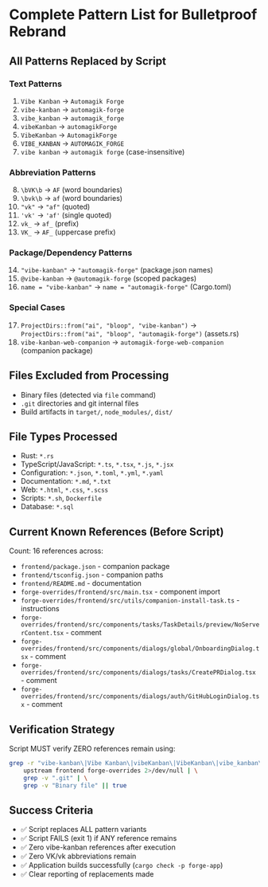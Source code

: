 # Complete Pattern List for Bulletproof Rebrand

## All Patterns Replaced by Script

### Text Patterns
1. `Vibe Kanban` → `Automagik Forge`
2. `vibe-kanban` → `automagik-forge`
3. `vibe_kanban` → `automagik_forge`
4. `vibeKanban` → `automagikForge`
5. `VibeKanban` → `AutomagikForge`
6. `VIBE_KANBAN` → `AUTOMAGIK_FORGE`
7. `vibe kanban` → `automagik forge` (case-insensitive)

### Abbreviation Patterns
8. `\bVK\b` → `AF` (word boundaries)
9. `\bvk\b` → `af` (word boundaries)
10. `"vk"` → `"af"` (quoted)
11. `'vk'` → `'af'` (single quoted)
12. `vk_` → `af_` (prefix)
13. `VK_` → `AF_` (uppercase prefix)

### Package/Dependency Patterns
14. `"vibe-kanban"` → `"automagik-forge"` (package.json names)
15. `@vibe-kanban` → `@automagik-forge` (scoped packages)
16. `name = "vibe-kanban"` → `name = "automagik-forge"` (Cargo.toml)

### Special Cases
17. `ProjectDirs::from("ai", "bloop", "vibe-kanban")` → `ProjectDirs::from("ai", "bloop", "automagik-forge")` (assets.rs)
18. `vibe-kanban-web-companion` → `automagik-forge-web-companion` (companion package)

## Files Excluded from Processing
- Binary files (detected via `file` command)
- `.git` directories and git internal files
- Build artifacts in `target/`, `node_modules/`, `dist/`

## File Types Processed
- Rust: `*.rs`
- TypeScript/JavaScript: `*.ts`, `*.tsx`, `*.js`, `*.jsx`
- Configuration: `*.json`, `*.toml`, `*.yml`, `*.yaml`
- Documentation: `*.md`, `*.txt`
- Web: `*.html`, `*.css`, `*.scss`
- Scripts: `*.sh`, `Dockerfile`
- Database: `*.sql`

## Current Known References (Before Script)
Count: 16 references across:
- `frontend/package.json` - companion package
- `frontend/tsconfig.json` - companion paths
- `frontend/README.md` - documentation
- `forge-overrides/frontend/src/main.tsx` - component import
- `forge-overrides/frontend/src/utils/companion-install-task.ts` - instructions
- `forge-overrides/frontend/src/components/tasks/TaskDetails/preview/NoServerContent.tsx` - comment
- `forge-overrides/frontend/src/components/dialogs/global/OnboardingDialog.tsx` - comment
- `forge-overrides/frontend/src/components/dialogs/tasks/CreatePRDialog.tsx` - comment
- `forge-overrides/frontend/src/components/dialogs/auth/GitHubLoginDialog.tsx` - comment

## Verification Strategy
Script MUST verify ZERO references remain using:
```bash
grep -r "vibe-kanban\|Vibe Kanban\|vibeKanban\|VibeKanban\|vibe_kanban\|VIBE_KANBAN" \
    upstream frontend forge-overrides 2>/dev/null | \
    grep -v ".git" | \
    grep -v "Binary file" || true
```

## Success Criteria
- ✅ Script replaces ALL pattern variants
- ✅ Script FAILS (exit 1) if ANY reference remains
- ✅ Zero vibe-kanban references after execution
- ✅ Zero VK/vk abbreviations remain
- ✅ Application builds successfully (`cargo check -p forge-app`)
- ✅ Clear reporting of replacements made
